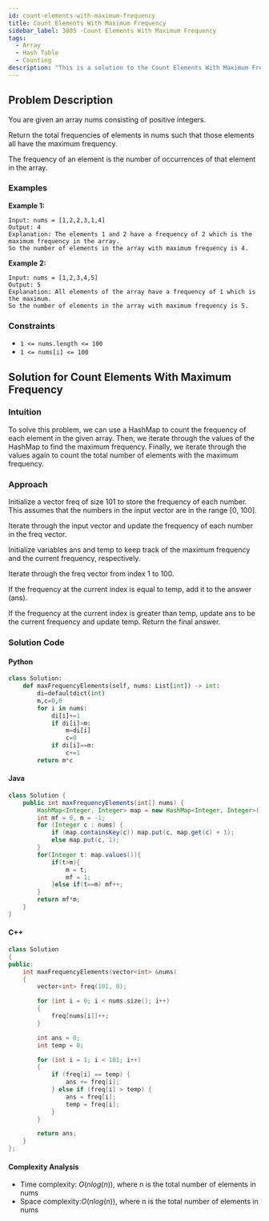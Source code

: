 ```yaml
---
id: count-elements-with-maximum-frequency
title: Count Elements With Maximum Frequency
sidebar_label: 3005 -Count Elements With Maximum Frequency
tags:
  - Array
  - Hash Table
  - Counting
description: "This is a solution to the Count Elements With Maximum Frequency problem on LeetCode."
---
```


## Problem Description

You are given an array nums consisting of positive integers.

Return the total frequencies of elements in nums such that those elements all have the maximum frequency.

The frequency of an element is the number of occurrences of that element in the array.

### Examples

**Example 1:**

```
Input: nums = [1,2,2,3,1,4]
Output: 4
Explanation: The elements 1 and 2 have a frequency of 2 which is the maximum frequency in the array.
So the number of elements in the array with maximum frequency is 4.

```

**Example 2:**

```
Input: nums = [1,2,3,4,5]
Output: 5
Explanation: All elements of the array have a frequency of 1 which is the maximum.
So the number of elements in the array with maximum frequency is 5.

```

### Constraints

- `1 <= nums.length <= 100`
- `1 <= nums[i] <= 100`

## Solution for Count Elements With Maximum Frequency

### Intuition

To solve this problem, we can use a HashMap to count the frequency of each element in the given array. Then, we iterate through the values of the HashMap to find the maximum frequency. Finally, we iterate through the values again to count the total number of elements with the maximum frequency.

### Approach

Initialize a vector freq of size 101 to store the frequency of each number. This assumes that the numbers in the input vector are in the range [0, 100].

Iterate through the input vector and update the frequency of each number in the freq vector.

Initialize variables ans and temp to keep track of the maximum frequency and the current frequency, respectively.

Iterate through the freq vector from index 1 to 100.

If the frequency at the current index is equal to temp, add it to the answer (ans).

If the frequency at the current index is greater than temp, update ans to be the current frequency and update temp.
Return the final answer.

### Solution Code

#### Python

```py
class Solution:
    def maxFrequencyElements(self, nums: List[int]) -> int:
        di=defaultdict(int)
        m,c=0,0
        for i in nums:
            di[i]+=1
            if di[i]>m:
                m=di[i]
                c=0
            if di[i]==m:
                c+=1
        return m*c


```

#### Java

```java
class Solution {
    public int maxFrequencyElements(int[] nums) {
        HashMap<Integer, Integer> map = new HashMap<Integer, Integer>();
        int mf = 0, m = -1;
        for (Integer c : nums) {
            if (map.containsKey(c)) map.put(c, map.get(c) + 1);
            else map.put(c, 1);
        }
        for(Integer t: map.values()){
            if(t>m){
                m = t;
                mf = 1;
            }else if(t==m) mf++;
        }
        return mf*m;
    }
}

```

#### C++

```cpp
class Solution
{
public:
    int maxFrequencyElements(vector<int> &nums)
    {
        vector<int> freq(101, 0);

        for (int i = 0; i < nums.size(); i++)
        {
            freq[nums[i]]++;
        }

        int ans = 0;
        int temp = 0;

        for (int i = 1; i < 101; i++)
        {
            if (freq[i] == temp) {
                ans += freq[i];
            } else if (freq[i] > temp) {
                ans = freq[i];
                temp = freq[i];
            }
        }

        return ans;
    }
};
```

#### Complexity Analysis

- Time complexity: $O(nlog(n))$, where n is the total number of elements in nums
- Space complexity:$O(nlog(n))$, where n is the total number of elements in nums
